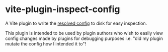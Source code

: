 # vite-plugin-inspect-config

A Vite plugin to write the [resolved config](https://vite.dev/guide/api-plugin#configresolved) to disk for easy inspection.

This plugin is intended to be used by plugin authors who wish to easily view config changes made by plugins for debugging purposes i.e. "did my plugin mutate the config how I intended it to"!
